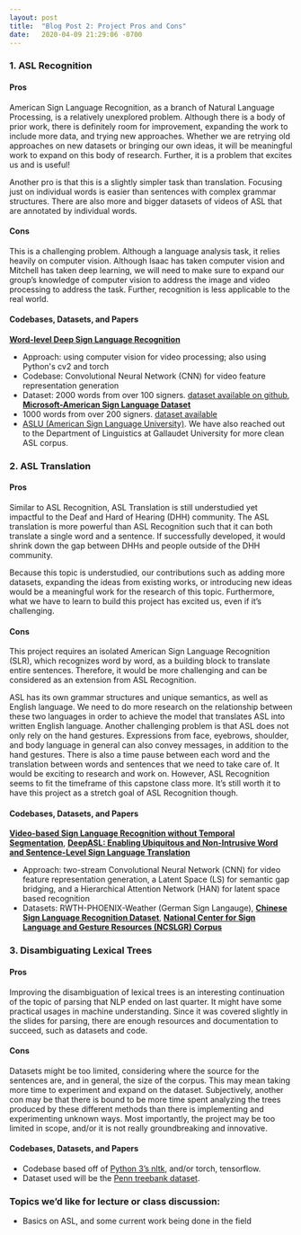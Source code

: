 ```yaml
---
layout: post
title:  "Blog Post 2: Project Pros and Cons"
date:   2020-04-09 21:29:06 -0700
---
```


### 1. ASL Recognition
#### Pros
American Sign Language Recognition, as a branch of  Natural Language Processing, is a relatively unexplored problem. Although there is a body of prior work, there is definitely room for improvement, expanding the work to include more data, and trying new approaches. Whether we are retrying old approaches on new datasets or bringing our own ideas, it will be meaningful work to expand on this body of research. Further, it is a problem that excites us and is useful! 

Another pro is that this is a slightly simpler task than translation. Focusing just on individual words is easier than sentences with complex grammar structures. There are also more and bigger datasets of videos of ASL that are annotated by individual words. 

#### Cons
This is a challenging problem. Although a language analysis task, it relies heavily on computer vision. Although Isaac has taken computer vision and Mitchell has taken deep learning, we will need to make sure to expand our group’s knowledge of computer vision to address the image and video processing to address the task. Further, recognition is less applicable to the real world. 

#### Codebases, Datasets, and Papers
[**Word-level Deep Sign Language Recognition**](https://www.groundai.com/project/word-level-deep-sign-language-recognition-from-video-a-new-large-scale-dataset-and-methods-comparison/1)
- Approach: using computer vision for video processing; also using Python's cv2 and torch 
- Codebase: Convolutional Neural Network (CNN) for video feature representation generation
- Dataset: 2000 words from over 100 signers. [dataset available on github](https://github.com/dxli94/WLASL),
[**Microsoft-American Sign Language Dataset**](http://export.arxiv.org/pdf/1812.01053)
- 1000 words from over 200 signers. [dataset available](https://www.microsoft.com/en-us/research/project/ms-asl/)
- [ASLU (American Sign Language University)](https://www.lifeprint.com/). We have also reached out to the Department of Linguistics at Gallaudet University for more clean ASL corpus.

### 2. ASL Translation
#### Pros
Similar to ASL Recognition, ASL Translation is still understudied yet impactful to the Deaf and Hard of Hearing (DHH) community. The ASL translation is more powerful than ASL Recognition such that it can both translate a single word and a sentence. If successfully developed, it would shrink down the gap between DHHs and people outside of the DHH community.

Because this topic is understudied, our contributions such as adding more datasets, expanding the ideas from existing works, or introducing new ideas would be a meaningful work for the research of this topic. Furthermore, what we have to learn to build this project has excited us, even if it’s challenging.
#### Cons
This project requires an isolated American Sign Language Recognition (SLR), which recognizes word by word, as a building block to translate entire sentences. Therefore, it would be more challenging and can be considered as an extension from ASL Recognition.

ASL has its own grammar structures and unique semantics, as well as English language. We need to do more research on the relationship between these two languages in order to achieve the model that translates ASL into written English language. Another challenging problem is that ASL does not only rely on the hand gestures. Expressions from face, eyebrows, shoulder, and body language in general can also convey messages, in addition to the hand gestures. There is also a time pause between each word and the translation between words and sentences that we need to take care of. It would be exciting to research and work on. However, ASL Recognition seems to fit the timeframe of this capstone class more. It’s still worth it to have this project as a stretch goal of ASL Recognition though.

#### Codebases, Datasets, and Papers
[**Video-based Sign Language Recognition without Temporal Segmentation**](https://arxiv.org/abs/1801.10111), [**DeepASL: Enabling Ubiquitous and Non-Intrusive Word and Sentence-Level Sign Language Translation**](https://arxiv.org/abs/1802.07584)
- Approach: two-stream Convolutional Neural Network (CNN) for video feature representation generation, a Latent Space (LS) for semantic gap bridging, and a Hierarchical Attention Network (HAN) for latent space based recognition
- Datasets: RWTH-PHOENIX-Weather (German Sign Langauge), [**Chinese Sign Language Recognition Dataset**](http://home.ustc.edu.cn/~pjh/openresources/cslr-dataset-2015/index.html), [**National Center for Sign Language and Gesture Resources (NCSLGR) Corpus**](http://secrets.rutgers.edu/dai/queryPages/querySelection.php)



### 3. Disambiguating Lexical Trees
#### Pros
Improving the disambiguation of lexical trees is an interesting continuation of the topic of parsing that NLP ended on last quarter. It might have some practical usages in machine understanding. Since it was covered slightly in the slides for parsing, there are enough resources and documentation to succeed, such as datasets and code.

#### Cons
Datasets might be too limited, considering where the source for the sentences are, and in general, the size of the corpus. This may mean taking more time to experiment and expand on the dataset. Subjectively, another con may be that there is bound to be more time spent analyzing the trees produced by these different methods than there is implementing and experimenting unknown ways. Most importantly, the project may be too limited in scope, and/or it is not really groundbreaking and innovative.

#### Codebases, Datasets, and Papers
- Codebase based off of [Python 3’s nltk](https://www.cs.bgu.ac.il/~elhadad/nlp16/NLTK-PCFG.html), and/or torch, tensorflow. 
- Dataset used will be the [Penn treebank dataset](https://catalog.ldc.upenn.edu/LDC99T42).

### Topics we’d like for lecture or class discussion:
- Basics on ASL, and some current work being done in the field
